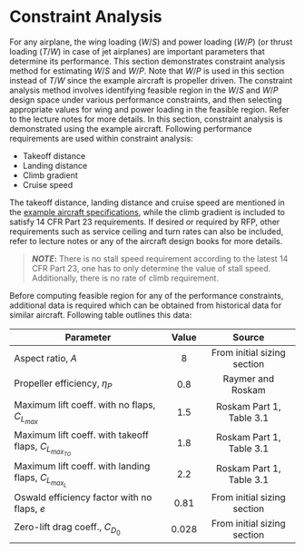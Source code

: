 # Constraint Analysis

For any airplane, the wing loading ($W/S$) and power loading ($W/P$) (or thrust loading ($T/W$) in case of jet airplanes) are important parameters that determine its performance. This section demonstrates constraint analysis method for estimating $W/S$ and $W/P$. Note that $W/P$ is used in this section instead of $T/W$ since the example aircraft is propeller driven. The constraint analysis method involves identifying feasible region in the $W/S$ and $W/P$ design space under various performance constraints, and then selecting appropriate values for wing and power loading in the feasible region. Refer to the lecture notes for more details. In this section, constraint analysis is demonstrated using the example aircraft. Following performance requirements are used within constraint analysis:

- Takeoff distance
- Landing distance
- Climb gradient
- Cruise speed

The takeoff distance, landing distance and cruise speed are mentioned in the [example aircraft specifications](example_aircraft.md), while the climb gradient is included to satisfy 14 CFR Part 23 requirements. If desired or required by RFP, other requirements such as service ceiling and turn rates can also be included, refer to lecture notes or any of the aircraft design books for more details. 

> **_NOTE_:** There is no stall speed requirement according to the latest 14 CFR Part 23, one has to only determine the value of stall speed. Additionally, there is no rate of climb requirement.

Before computing feasible region for any of the performance constraints, additional data is required which can be obtained from historical data for similar aircraft. Following table outlines this data:

Parameter | Value | Source
--------- | :---: | :---:
Aspect ratio, $A$ | 8 | From initial sizing section
Propeller efficiency, $\eta_P$ | 0.8 | Raymer and Roskam
Maximum lift coeff. with no flaps, $C_{L_{max}}$ | 1.5 | Roskam Part 1, Table 3.1
Maximum lift coeff. with takeoff flaps, $C_{L_{max_{TO}}}$ | 1.8 | Roskam Part 1, Table 3.1
Maximum lift coeff. with landing flaps, $C_{L_{max_{L}}}$ | 2.2 | Roskam Part 1, Table 3.1
Oswald efficiency factor with no flaps, $e$ | 0.81 | From initial sizing section
Zero-lift drag coeff., $C_{D_0}$ | 0.028 | From initial sizing section
